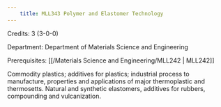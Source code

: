 ```yaml
---
    title: MLL343 Polymer and Elastomer Technology
---
```

Credits: 3 (3-0-0)

Department: Department of Materials Science and Engineering

Prerequisites: [[/Materials Science and Engineering/MLL242 | MLL242]]

Commodity plastics; additives for plastics; industrial process to manufacture, properties and applications of major thermoplastic and thermosetts. Natural and synthetic elastomers, additives for rubbers, compounding and vulcanization.